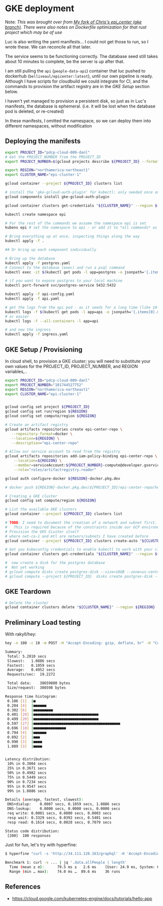 # GKE deployment

Note: *This was brought over from [My fork of Chris's epi_center (gke branch)](https://github.com/daneroo/phac-epi_center/blob/gke/gke-k8s/README.md). There were also notes on Dockerfile optimization for that rust project which may be of use*

Luc is also writing the yaml manifests...
I could not get those to run, so I wrote these. We can reconcile all that later.

The service seems to be functioning correctly. The database seed still takes about 10 minutes to complete, be the server is up after that.

I am still pulling the `api` (`people-data-api`) container that luc pushed to dockerhub (`belliveaul/epicenter:latest`), until our own pipeline is ready. Although I have scripts for cloudbuild we could integrate for CI, and the commands to provision the artifact registry are in the _GKE Setup_ section below.

I haven't yet managed to provision a persistent disk, so just as in Luc's manifests, the database is ephemeral.
(i.e. it will be lost when the database pod is deleted, or re-created)

In these manifests, I omitted the namespace, so we can deploy them into different namespaces, without modification

## Deploying the manifests

```bash
export PROJECT_ID="pdcp-cloud-009-danl"
# Get the PROJECT_NUMBER from the PROJECT_ID
export PROJECT_NUMBER=$(gcloud projects describe ${PROJECT_ID} --format="value(projectNumber)")

export REGION="northamerica-northeast1"
export CLUSTER_NAME="epi-cluster-1"

gcloud container --project ${PROJECT_ID} clusters list

# install the 'gke-gcloud-auth-plugin' for kubectl: only needed once on a host
gcloud components install gke-gcloud-auth-plugin

gcloud container clusters get-credentials "${CLUSTER_NAME}" --region ${REGION}

kubectl create namespace epi

# For the rest of the commands we assume the namespace epi is set
kubens epi # set the namespace to epi - or add it to *all commands* as "-n epi"

# Bring everything up at once, inspecting things along the way
kubectl apply -f .

## Or bring up each component individually

# Bring up the database
kubectl apply -f postgres.yaml
# Connect to the database (exec) and run a psql command
kubectl exec -it $(kubectl get pods -l app=postgres -o jsonpath='{.items[0].metadata.name}') -- psql -U christopherallison people_data_api

# if you want to expose postgres to your local machine
kubectl port-forward svc/postgres-service 5432:5432

kubectl apply -f api-config.yaml
kubectl apply -f api.yaml

# get the logs from the api pod - as it seeds for a long time (like 10-15 minutes)
kubectl logs -f $(kubectl get pods -l app=api -o jsonpath='{.items[0].metadata.name}')
# or easier
kubectl logs -f --all-containers -l app=api

# and now the ingress
kubectl apply -f ingress.yaml

```

## GKE Setup / Provisioning

In cloud shell, to provision a GKE cluster; you will need to substitute your own values for the PROJECT_ID, PROJECT_NUMBER, and REGION variables,..

```bash
export PROJECT_ID="pdcp-cloud-009-danl"
export PROJECT_NUMBER="101744527752"
export REGION="northamerica-northeast1"
export CLUSTER_NAME="epi-cluster-1"


gcloud config set project ${PROJECT_ID}
gcloud config set run/region ${REGION}
gcloud config set compute/region ${REGION}

# Create an artifact registry
gcloud artifacts repositories create epi-center-repo \
   --repository-format=docker \
   --location=${REGION} \
   --description="epi-center-repo"

# Allow our service account to read from the registry
gcloud artifacts repositories add-iam-policy-binding epi-center-repo \
    --location=${REGION} \
    --member=serviceAccount:${PROJECT_NUMBER}-compute@developer.gserviceaccount.com \
    --role="roles/artifactregistry.reader"

gcloud auth configure-docker ${REGION}-docker.pkg.dev

# docker push ${REGION}-docker.pkg.dev/${PROJECT_ID}/epi-center-repo/hello-app:v1

# Creating a GKE cluster
gcloud config set compute/region ${REGION}

# List the available GKE clusters
gcloud container --project ${PROJECT_ID} clusters list

# TODO: I need to document the creation of a network and subnet first.
#   This is required because of the constraints inside our GCP environment
# Provision the GKS CLuster itself
# where net-ca-1 and mtl are networs/subnets I have created before
gcloud container --project ${PROJECT_ID} clusters create-auto "${CLUSTER_NAME}" --region ${REGION} --release-channel "regular" --network "projects/${PROJECT_ID}/global/networks/net-can-1" --subnetwork "projects/${PROJECT_ID}/regions/${REGION}/subnetworks/mtl" --cluster-ipv4-cidr "/17" --services-ipv4-cidr "/22"

# Get you kubeconfig credentials to enable kubectl to work with your cluster
gcloud container clusters get-credentials "${CLUSTER_NAME}" --region ${REGION}

#  now create a disk for the postgres database
#  Not yet working
# gcloud compute disks create postgres-disk --size=10GB --zone=us-central1-a
# gcloud compute --project ${PROJECT_ID}  disks create postgres-disk --size=10GB --region ${REGION}
```

## GKE Teardown

```bash
# Delete the cluster
gcloud container clusters delete "${CLUSTER_NAME}" --region ${REGION}
```

## Preliminary Load testing

With rakyll/hey:

```bash
hey -n 100 -c 10 -m POST -H "Accept-Encoding: gzip, deflate, br" -H "Content-Type: application/json" -H "Accept: application/json" -H "Connection: keep-alive" -H "DNT: 1" -H "Origin: http://34.111.128.163" -D payload.json http://34.111.128.163/graphql

Summary:
 Total:	5.2010 secs
 Slowest:	1.0886 secs
 Fastest:	0.1059 secs
 Average:	0.4952 secs
 Requests/sec:	19.2272

 Total data:	38659800 bytes
 Size/request:	386598 bytes

Response time histogram:
 0.106 [1]	|■
 0.204 [4]	|■■■■■■
 0.302 [6]	|■■■■■■■■■
 0.401 [20]	|■■■■■■■■■■■■■■■■■■■■■■■■■■■■■■
 0.499 [20]	|■■■■■■■■■■■■■■■■■■■■■■■■■■■■■■
 0.597 [27]	|■■■■■■■■■■■■■■■■■■■■■■■■■■■■■■■■■■■■■■■■
 0.696 [10]	|■■■■■■■■■■■■■■■
 0.794 [4]	|■■■■■■
 0.892 [2]	|■■■
 0.990 [3]	|■■■■
 1.089 [3]	|■■■■


Latency distribution:
 10% in 0.3004 secs
 25% in 0.3671 secs
 50% in 0.4982 secs
 75% in 0.5449 secs
 90% in 0.7234 secs
 95% in 0.9547 secs
 99% in 1.0886 secs

Details (average, fastest, slowest):
 DNS+dialup:	0.0007 secs, 0.1059 secs, 1.0886 secs
 DNS-lookup:	0.0000 secs, 0.0000 secs, 0.0000 secs
 req write:	0.0001 secs, 0.0000 secs, 0.0003 secs
 resp wait:	0.3329 secs, 0.0392 secs, 0.5401 secs
 resp read:	0.1614 secs, 0.0028 secs, 0.7079 secs

Status code distribution:
 [200]	100 responses

```

Just for fun, let's try with hyperfine:

```bash
$ hyperfine "curl -s 'http://34.111.128.163/graphql' -H 'Accept-Encoding: gzip, deflate, br' -H 'Content-Type: application/json' -H 'Accept: application/json' -H 'Connection: keep-alive' -H 'DNT: 1' -H 'Origin: http://34.111.128.163' --data-binary '{\"query\":\"query {\n  allPeople {\n    email\n    workAddress\n  }\n}\n\"}' --compressed | jq '.data.allPeople | length'"

Benchmark 1: curl -s ... | jq '.data.allPeople | length'
  Time (mean ± σ):      79.5 ms ±   2.6 ms    [User: 24.9 ms, System: 6.4 ms]
  Range (min … max):    74.0 ms …  89.6 ms    36 runs
```

## References

- <https://cloud.google.com/kubernetes-engine/docs/tutorials/hello-app>
